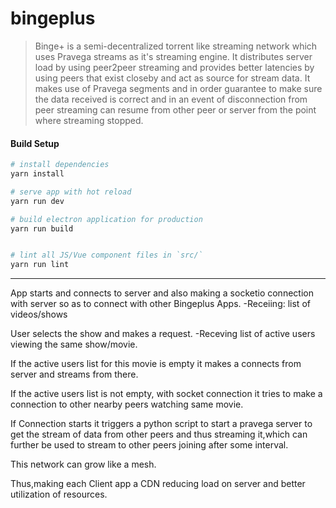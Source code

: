 # bingeplus

> Binge+ is a semi-decentralized torrent like streaming network which uses Pravega streams as it's streaming engine. It distributes server load by using peer2peer streaming and provides better latencies by using peers that exist closeby and act as source for stream data.
It makes use of Pravega segments and in order guarantee to make sure the data received is correct and in an event of disconnection from peer streaming can resume from other peer or server from the point where streaming stopped.

#### Build Setup

``` bash
# install dependencies
yarn install

# serve app with hot reload
yarn run dev

# build electron application for production
yarn run build


# lint all JS/Vue component files in `src/`
yarn run lint

```

---

App starts and connects to server and also making a socketio connection with server so as to connect with other Bingeplus Apps.
-Receiing:
 list of videos/shows

User selects the show and makes a request.
-Receving list of active users viewing the same show/movie.

If the active users list for this movie is empty it makes a connects from server and streams from there.


If the active users list is not empty,
with socket connection it tries to make a connection to other nearby peers watching same movie.

If Connection starts it triggers a python script to start a pravega server to get the stream of data from other peers and thus streaming it,which can further be used to stream to other peers joining after some interval.

This network can grow like a mesh.

Thus,making each Client app a CDN reducing load on server and better utilization of resources.
